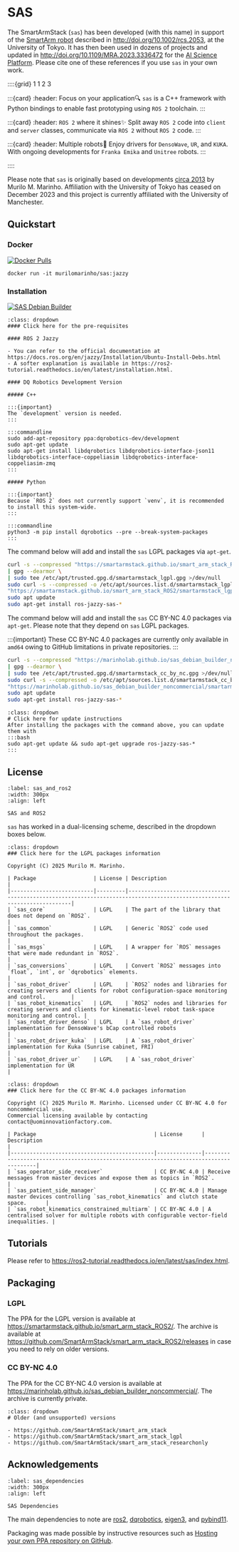 # SAS

The SmartArmStack (`sas`) has been developed (with this name) in support of the [SmartArm robot](https://www.youtube.com/watch?v=dayuW47PKKc&list=PLwlAbCcz-l4th0eD8DCTSjyUo3rKeTY16&index=12) described in http://doi.org/10.1002/rcs.2053,
at the University of Tokyo. 
It has then been used in dozens of projects and updated in http://doi.org/10.1109/MRA.2023.3336472 for the [AI Science Platform](https://www.youtube.com/watch?v=3JPSywPAdj4). Please cite one
of these references if you use `sas` in your own work.

::::{grid} 1 1 2 3

:::{card}
:header: Focus on your application🔍
`sas` is a C++ framework with Python bindings to enable fast prototyping using `ROS 2` toolchain. 
:::

:::{card}
:header: `ROS 2` where it shines✨
Split away `ROS 2` code into `client` and `server` classes, communicate via `ROS 2` without `ROS 2` code.
:::

:::{card}
:header: Multiple robots🤖
Enjoy drivers for `DensoWave`, `UR`, and `KUKA`. With ongoing developments for `Franka Emika` and `Unitree` robots.
:::

::::

Please note that `sas` is originally based on developments [circa 2013](https://github.com/rosilo) by Murilo M. Marinho.
Affiliation with the University of Tokyo has ceased on December 2023 and this project is currently affiliated with
the University of Manchester.

## Quickstart

### Docker 
[![Docker Pulls](https://img.shields.io/docker/pulls/murilomarinho/sas)](https://hub.docker.com/r/murilomarinho/sas)

```commandline
docker run -it murilomarinho/sas:jazzy
```

### Installation 
[![SAS Debian Builder](https://github.com/SmartArmStack/smart_arm_stack_ROS2/actions/workflows/sas_debian_builder.yml/badge.svg?branch=jazzy)](https://github.com/SmartArmStack/smart_arm_stack_ROS2/actions/workflows/sas_debian_builder.yml)

```{tip}
:class: dropdown
#### Click here for the pre-requisites

#### ROS 2 Jazzy

- You can refer to the official documentation at https://docs.ros.org/en/jazzy/Installation/Ubuntu-Install-Debs.html
- A softer explanation is available in https://ros2-tutorial.readthedocs.io/en/latest/installation.html.

#### DQ Robotics Development Version

##### C++

:::{important}
The `development` version is needed.
:::

:::commandline
sudo add-apt-repository ppa:dqrobotics-dev/development
sudo apt-get update
sudo apt-get install libdqrobotics libdqrobotics-interface-json11 libdqrobotics-interface-coppeliasim libdqrobotics-interface-coppeliasim-zmq
:::

##### Python

:::{important}
Because `ROS 2` does not currently support `venv`, it is recommended
to install this system-wide.
:::

:::commandline
python3 -m pip install dqrobotics --pre --break-system-packages
:::

```
The command below will add and install the `sas` LGPL packages via `apt-get`.

```bash
curl -s --compressed "https://smartarmstack.github.io/smart_arm_stack_ROS2/KEY.gpg" \
| gpg --dearmor \
| sudo tee /etc/apt/trusted.gpg.d/smartarmstack_lgpl.gpg >/dev/null
sudo curl -s --compressed -o /etc/apt/sources.list.d/smartarmstack_lgpl.list \
"https://smartarmstack.github.io/smart_arm_stack_ROS2/smartarmstack_lgpl.list"
sudo apt update
sudo apt-get install ros-jazzy-sas-*
```

The command below will add and install the `sas` CC BY-NC 4.0 packages via `apt-get`. Please note that they depend on `sas` LGPL packages.

:::{important}
These CC BY-NC 4.0 packages are currently only available in `amd64` owing to GitHub limitations in private repositories.
:::

```bash
curl -s --compressed "https://marinholab.github.io/sas_debian_builder_noncommercial/KEY.gpg" \
| gpg --dearmor \
| sudo tee /etc/apt/trusted.gpg.d/smartarmstack_cc_by_nc.gpg >/dev/null
sudo curl -s --compressed -o /etc/apt/sources.list.d/smartarmstack_cc_by_nc.list \
"https://marinholab.github.io/sas_debian_builder_noncommercial/smartarmstack_cc_by_nc.list"
sudo apt update
sudo apt-get install ros-jazzy-sas-*
```

```{note}
:class: dropdown
# Click here for update instructions
After installing the packages with the command above, you can update them with
:::bash
sudo apt-get update && sudo apt-get upgrade ros-jazzy-sas-*
:::
```

## License

```{figure} img/computer_ros2.png
:label: sas_and_ros2
:width: 300px
:align: left

SAS and ROS2
```

`sas` has worked in a dual-licensing scheme, described in the dropdown boxes below.

```{important}
:class: dropdown
### Click here for the LGPL packages information

Copyright (C) 2025 Murilo M. Marinho.

| Package                  | License | Description                                                                                                              |
|--------------------------|---------|--------------------------------------------------------------------------------------------------------------------------|
| `sas_core`               | LGPL    | The part of the library that does not depend on `ROS2`.                                                                  |
| `sas_common`             | LGPL    | Generic `ROS2` code used throughout the packages.                                                                        |
| `sas_msgs`               | LGPL    | A wrapper for `ROS` messages that were made redundant in `ROS2`.                                                         |
| `sas_conversions`        | LGPL    | Convert `ROS2` messages into `float`, `int`, or `dqrobotics` elements.                                                   |
| `sas_robot_driver`       | LGPL    | `ROS2` nodes and libraries for creating servers and clients for robot configuration-space monitoring and control.        |
| `sas_robot_kinematics`   | LGPL    | `ROS2` nodes and libraries for creating servers and clients for kinematic-level robot task-space monitoring and control. |
| `sas_robot_driver_denso` | LGPL    | A `sas_robot_driver` implementation for DensoWave's bCap controlled robots                                               |
| `sas_robot_driver_kuka`  | LGPL    | A `sas_robot_driver` implementation for Kuka (Sunrise cabinet, FRI)                                                      |
| `sas_robot_driver_ur`    | LGPL    | A `sas_robot_driver` implementation for UR                                                                               |
```

```{tip}
:class: dropdown
### Click here for the CC BY-NC 4.0 packages information

Copyright (C) 2025 Murilo M. Marinho. Licensed under CC BY-NC 4.0 for noncommercial use.
Commercial licensing available by contacting contact@uominnovationfactory.com.

| Package                                     | License      | Description                                                                           |
|---------------------------------------------|--------------|---------------------------------------------------------------------------------------|
| `sas_operator_side_receiver`                | CC BY-NC 4.0 | Receive messages from master devices and expose them as topics in `ROS2`.             |
| `sas_patient_side_manager`                  | CC BY-NC 4.0 | Manage master devices controlling `sas_robot_kinematics` and clutch state space.      |
| `sas_robot_kinematics_constrained_multiarm` | CC BY-NC 4.0 | A centralised solver for multiple robots with configurable vector-field inequalities. |
```

## Tutorials

Please refer to https://ros2-tutorial.readthedocs.io/en/latest/sas/index.html.

## Packaging

### LGPL

The PPA for the LGPL version is available at https://smartarmstack.github.io/smart_arm_stack_ROS2/. The archive is available at https://github.com/SmartArmStack/smart_arm_stack_ROS2/releases in case you need to rely on older versions.

### CC BY-NC 4.0

The PPA for the CC BY-NC 4.0 version is available at https://marinholab.github.io/sas_debian_builder_noncommercial/. The archive is currently private. 

```{note}
:class: dropdown
# Older (and unsupported) versions

- https://github.com/SmartArmStack/smart_arm_stack
- https://github.com/SmartArmStack/smart_arm_stack_lgpl
- https://github.com/SmartArmStack/smart_arm_stack_researchonly
```

## Acknowledgements

```{figure} img/computer_capi_open_tech.png
:label: sas_dependencies
:width: 300px
:align: left

SAS Dependencies
```

The main dependencies to note are [ros2](https://www.ros.org), [dqrobotics](https://dqrobotics.github.io), [eigen3](https://eigen.tuxfamily.org/index.php?title=Main_Page), and [pybind11](https://pybind11.readthedocs.io/en/stable/).

Packaging was made possible by instructive resources such as [Hosting your own PPA repository on GitHub](https://assafmo.github.io/2019/05/02/ppa-repo-hosted-on-github.html).
